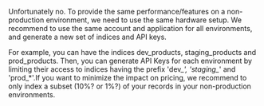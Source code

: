 Unfortunately no. To provide the same performance/features on a non-production environment, we need to use the same hardware setup. We recommend to use the same account and application for all environments, and generate a new set of indices and API keys.

For example, you can have the indices dev_products, staging_products and prod_products. Then, you can generate API Keys for each environment by limiting their access to indices having the prefix 'dev_*', 'staging_*' and 'prod_*'.If you want to minimize the impact on pricing, we recommend to only index a subset (10%? or 1%?) of your records in your non-production environments.